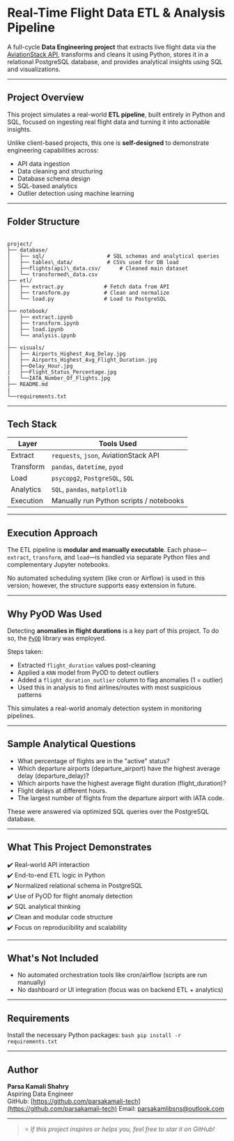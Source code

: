 # Real-Time Flight Data ETL & Analysis Pipeline

A full-cycle **Data Engineering project** that extracts live flight data via the [AviationStack API](https://aviationstack.com), transforms and cleans it using Python, stores it in a relational PostgreSQL database, and provides analytical insights using SQL and visualizations.

---

## Project Overview

This project simulates a real-world **ETL pipeline**, built entirely in Python and SQL, focused on ingesting real flight data and turning it into actionable insights.

Unlike client-based projects, this one is **self-designed** to demonstrate engineering capabilities across:

- API data ingestion
- Data cleaning and structuring
- Database schema design
- SQL-based analytics
- Outlier detection using machine learning

---

## Folder Structure

```

project/
├── database/
│   ├── sql/                    # SQL schemas and analytical queries
│   ├── tables\_data/           # CSVs used for DB load
│   ├──flights(api)\_data.csv/      # Cleaned main dataset
│   └── transformed\_data.csv
├── etl/
│   ├── extract.py             # Fetch data from API
│   ├── transform.py           # Clean and normalize
│   └── load.py                # Load to PostgreSQL
│
├── notebook/
│   ├── extract.ipynb
│   ├── transform.ipynb
│   ├── load.ipynb
│   └── analysis.ipynb
│
├── visuals/
│   ├── Airports_Highest_Avg_Delay.jpg
│   ├── Airports_Highest_Avg_Flight_Duration.jpg
│   ├──Delay_Hour.jpg
|   ├──Flight_Status_Percentage.jpg
|   └──IATA_Number_Of_Flights.jpg
├── README.md
|
└──requirements.txt

```

---

## Tech Stack

| Layer       | Tools Used                                |
|-------------|-------------------------------------------|
| Extract     | `requests`, `json`, AviationStack API     |
| Transform   | `pandas`, `datetime`, `pyod`              |
| Load        | `psycopg2`, `PostgreSQL`, `SQL`           |
| Analytics   | `SQL`, `pandas`, `matplotlib`             |
| Execution   | Manually run Python scripts / notebooks   |

---

## Execution Approach

The ETL pipeline is **modular and manually executable**. Each phase—`extract`, `transform`, and `load`—is handled via separate Python files and complementary Jupyter notebooks.

No automated scheduling system (like cron or Airflow) is used in this version; however, the structure supports easy extension in future.

---

## Why PyOD Was Used

Detecting **anomalies in flight durations** is a key part of this project. To do so, the [`PyOD`](https://pyod.readthedocs.io/en/latest/) library was employed.

Steps taken:

- Extracted `flight_duration` values post-cleaning
- Applied a `KNN` model from PyOD to detect outliers
- Added a `flight_duration_outlier` column to flag anomalies (1 = outlier)
- Used this in analysis to find airlines/routes with most suspicious patterns

This simulates a real-world anomaly detection system in monitoring pipelines.

---

## Sample Analytical Questions

- What percentage of flights are in the "active" status?
- Which departure airports (departure_airport) have the highest average delay (departure_delay)?
- Which airports have the highest average flight duration (flight_duration)?
- Flight delays at different hours.
- The largest number of flights from the departure airport with IATA code.

These were answered via optimized SQL queries over the PostgreSQL database.

---

## What This Project Demonstrates

✔️ Real-world API interaction  
✔️ End-to-end ETL logic in Python  
✔️ Normalized relational schema in PostgreSQL  
✔️ Use of PyOD for flight anomaly detection  
✔️ SQL analytical thinking  
✔️ Clean and modular code structure  
✔️ Focus on reproducibility and scalability

---

## What's Not Included

- No automated orchestration tools like cron/airflow (scripts are run manually)
- No dashboard or UI integration (focus was on backend ETL + analytics)

---

## Requirements

Install the necessary Python packages:
    ```bash pip install -r requirements.txt```

---

## Author

**Parsa Kamali Shahry**  
 Aspiring Data Engineer  
 GitHub: [https://github.com/parsakamali-tech](https://github.com/parsakamali-tech)
 Email: parsakamlibsns@outlook.com

---

> ⭐ *If this project inspires or helps you, feel free to star it on GitHub!*
